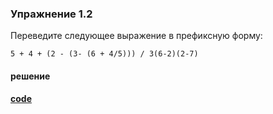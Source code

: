 ### Упражнение 1.2

Переведите следующее выражение в префиксную форму:

`5 + 4 + (2 - (3- (6 + 4/5))) / 3(6-2)(2-7)`

#### решение
**[code](../../../src/sicp/chapter_01/1_02.rkt)**